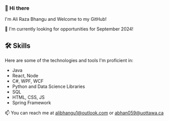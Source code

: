 ### 👋 Hi there

I'm Ali Raza Bhangu and Welcome to my GitHub! 

💼 I'm currently looking for opportunities for September 2024! 

## 🛠️ Skills

Here are some of the technologies and tools I'm proficient in:
- Java
- React, Node
- C#, WPF, WCF
- Python and Data Science Libraries
- SQL
- HTML, CSS, JS
- Spring Framework



📫  You can reach me at alibhangu1@outlook.com or abhan059@uottawa.ca
